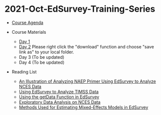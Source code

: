# 2021-Oct-EdSurvey-Training-Series

- [Course Agenda](
https://github.com/American-Institutes-for-Research/2021-Oct-EdSurvey-Training-Series/blob/main/2021%20EdSurvey%20Large-Scale%20Data%20Analysis%20Training%20Series%20Agenda%20-%20rev.pdf)

- Course Materials
    - [Day 1](https://github.com/American-Institutes-for-Research/2021-Oct-EdSurvey-Training-Series/tree/main/Day1)
    - [Day 2](https://github.com/American-Institutes-for-Research/2021-Oct-EdSurvey-Training-Series/tree/main/Day2) Please right click the "download" function and choose "save link as" to your local folder.
    - Day 3 (To be updated)
    - Day 4 (To be updated)

- Reading List
    - [An Illustration of Analyzing NAEP Primer Using EdSurvey to Analyze NCES Data](https://www.air.org/sites/default/files/Edsurvey.pdf)
    - [Using EdSurvey to Analyze TIMSS Data](https://www.air.org/sites/default/files/edsurvey-TIMSS-pdf.pdf)
    - [Using the getData Function in EdSurvey](https://www.air.org/sites/default/files/EdSurvey-getData.pdf)
    - [Exploratory Data Analysis on NCES Data](https://www.air.org/sites/default/files/EdSurvey-EDA.pdf)
    - [Methods Used for Estimating Mixed-Effects Models in EdSurvey](https://www.air.org/sites/default/files/EdSurvey-Mixed_Models.pdf)
